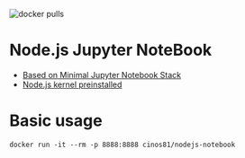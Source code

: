 ![docker pulls](https://img.shields.io/docker/pulls/cinos81/nodejs-notebook.svg)
# Node.js Jupyter NoteBook
* [Based on Minimal Jupyter Notebook Stack](https://github.com/jupyter/docker-stacks/blob/master/minimal-notebook/README.md)
* [Node.js kernel preinstalled](https://github.com/jupyter/docker-stacks/blob/master/minimal-notebook/README.md)

# Basic usage
```
docker run -it --rm -p 8888:8888 cinos81/nodejs-notebook
```
